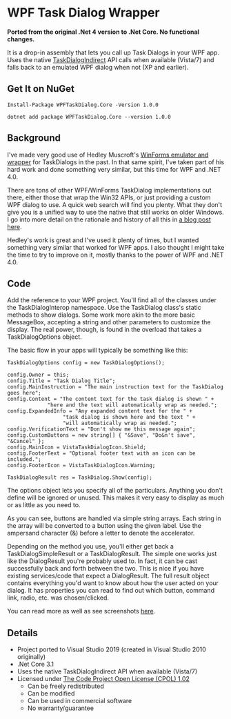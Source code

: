 # WPF Task Dialog Wrapper #

**Ported from the original .Net 4 version to .Net Core. No functional changes.**

It is a drop-in assembly that lets you call up Task Dialogs in your WPF app.
Uses the native [TaskDialogIndirect][1] API calls when available (Vista/7) and
falls back to an emulated WPF dialog when not (XP and earlier).

## Get It on NuGet ##

`Install-Package WPFTaskDialog.Core -Version 1.0.0`

`dotnet add package WPFTaskDialog.Core --version 1.0.0`

## Background ##

I've made very good use of Hedley Muscroft's [WinForms emulator and wrapper][2]
for TaskDialogs in the past. In that same spirit, I've taken part of his hard
work and done something very similar, but this time for WPF and .NET 4.0.

There are tons of other WPF/WinForms TaskDialog implementations out there,
either those that wrap the Win32 APIs, or just providing a custom WPF dialog
to use. A quick web search will find you plenty. What they don't give you is a
unified way to use the native that still works on older Windows. I go into more
detail on the rationale and history of all this in [a blog post here][3].

Hedley's work is great and I've used it plenty of times, but I wanted something
very similar that worked for WPF apps. I also thought I might take the time to
try to improve on it, mostly thanks to the power of WPF and .NET 4.0.

## Code ##

Add the reference to your WPF project. You'll find all of the classes under the
TaskDialogInterop namespace. Use the TaskDialog class's static methods to
show dialogs. Some work more akin to the more basic MessageBox, accepting
a string and other parameters to customize the display. The real power,
though, is found in the overload that takes a TaskDialogOptions object.

The basic flow in your apps will typically be something like this:

    TaskDialogOptions config = new TaskDialogOptions();
    
    config.Owner = this;
    config.Title = "Task Dialog Title";
    config.MainInstruction = "The main instruction text for the TaskDialog goes here";
    config.Content = "The content text for the task dialog is shown " + 
                 "here and the text will automatically wrap as needed.";
    config.ExpandedInfo = "Any expanded content text for the " + 
                      "task dialog is shown here and the text " + 
                      "will automatically wrap as needed.";
    config.VerificationText = "Don't show me this message again";
    config.CustomButtons = new string[] { "&Save", "Do&n't save", "&Cancel" };
    config.MainIcon = VistaTaskDialogIcon.Shield;
    config.FooterText = "Optional footer text with an icon can be included.";
    config.FooterIcon = VistaTaskDialogIcon.Warning;
    
    TaskDialogResult res = TaskDialog.Show(config);

The options object lets you specify all of the particulars. Anything you don't
define will be ignored or unused. This makes it very easy to display as much or
as little as you need to.

As you can see, buttons are handled via simple string arrays. Each string in
the array will be converted to a button using the given label. Use the
ampersand character (&) before a letter to denote the accelerator.

Depending on the method you use, you'll either get back a
TaskDialogSimpleResult or a TaskDialogResult. The simple one works just like
the DialogResult you're probably used to. In fact, it can be cast successfully
back and forth between the two. This is nice if you have existing services/code
that expect a DialogResult. The full result object contains everything you'd
want to know about how the user acted on your dialog. It has properties you
can read to find out which button, command link, radio, etc. was
chosen/clicked.

You can read more as well as see screenshots [here][4].

## Details ##

- Project ported to Visual Studio 2019 (created in Visual Studio 2010 originally)
- .Net Core 3.1
- Uses the native TaskDialogIndirect API when available (Vista/7)
- Licensed under [The Code Project Open License (CPOL) 1.02][5]
    - Can be freely redistributed
    - Can be modified
    - Can be used in commercial software
    - No warranty/guarantee

[1]: http://msdn.microsoft.com/en-us/library/bb760544%28v=vs.85%29.aspx
[2]: http://www.codeproject.com/KB/vista/Vista_TaskDialog_Wrapper.aspx
[3]: http://yadyn.blogspot.com/2010/12/yet-another-taskdialog-wrapper-this.html
[4]: http://www.codeproject.com/KB/WPF/WPFTaskDialogEmulator.aspx
[5]: http://www.codeproject.com/info/cpol10.aspx
